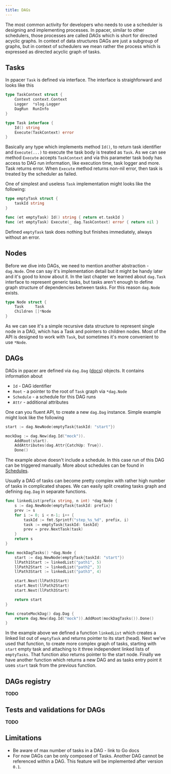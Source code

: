 ```yaml
---
title: DAGs
---
```


The most common activity for developers who needs to use a scheduler is
designing and implementing processes. In ppacer, similar to other schedulers,
those processes are called *DAGs* which is short for directed acyclic graphs.
In context of data structures DAGs are just a subgroup of graphs, but in
context of schedulers we mean rather the process which is expressed as directed
acyclic graph of tasks.


## Tasks

In ppacer `Task` is defined via interface. The interface is straighforward and
looks like this

```go
type TaskContext struct {
    Context context.Context
    Logger  *slog.Logger
    DagRun  RunInfo
}

type Task interface {
    Id() string
    Execute(TaskContext) error
}
```

Basically any type which implements method `Id()`, to return task identifier
and `Execute(...)` to execute the task body is treated as `Task`. As we can see
method `Execute` accepts `TaskContext` and via this parameter task body has
access to DAG run information, like execution time, task logger and more. Task
returns error. When `Execute` method returns non-nil error, then task is
treated by the scheduler as failed.

One of simplest and useless `Task` implementation might looks like the
following:

```go
type emptyTask struct {
    taskId string
}

func (et emptyTask) Id() string { return et.taskId }
func (et emptyTask) Execute(_ dag.TaskContext) error { return nil }
```

Defined `emptyTask` task does nothing but finishes immediately, always without
an error.


## Nodes

Before we dive into DAGs, we need to mention another abstraction -
`dag.Node`. One can say it's implementation detail but it might be handy later
and it's good to know about it. In the last chapter we learned about `dag.Task`
interface to represent generic tasks, but tasks aren't enough to define graph
structure of dependencies between tasks. For this reason `dag.Node` exists.


```go
type Node struct {
    Task     Task
    Children []*Node
}

```

As we can see it's a simple recursive data structure to represent single node
in a DAG, which has a Task and pointers to children nodes. Most of the API is
designed to work with `Task`, but sometimes it's more convenient to use
`*Node`.


## DAGs

DAGs in ppacer are defined via `dag.Dag`
([docs](https://pkg.go.dev/github.com/ppacer/core/dag#Dag)) objects. It
contains information about

* `Id` - DAG identifier
* `Root` - a pointer to the root of `Task` graph via `*dag.Node`
* `Schedule` - a schedule for this DAG runs
* `Attr` - additional attributes


One can you fluent API, to create a new `dag.Dag` instance. Simple example
might look like the following


```go
start := dag.NewNode(emptyTask{taskId: "start"})

mockDag := dag.New(dag.Id("mock")).
    AddRoot(start).
    AddAttributes(dag.Attr{CatchUp: True}).
    Done()
```

The example above doesn't include a schedule. In this case run of this DAG can
be triggered manually. More about schedules can be found in
[Schedules](/internals/schedules/).


Usually a DAG of tasks can become pretty complex with rather high number of
tasks in complicated shapes. We can easily split creating tasks graph and
defining `dag.Dag` in separate functions.


```go "linkedList" "mockDagTasks"
func linkedList(prefix string, n int) *dag.Node {
    s := dag.NewNode(emptyTask{taskId: prefix})
    prev := s
    for i := 0; i < n-1; i++ {
        taskId := fmt.Sprintf("step_%s_%d", prefix, i)
        task := emptyTask{taskId: taskId}
        prev = prev.NextTask(task)
    }
    return s
}

func mockDagTasks() *dag.Node {
    start := dag.NewNode(emptyTask{taskId: "start"})
    llPath1Start := linkedList("path1", 5)
    llPath2Start := linkedList("path2", 3)
    llPath3Start := linkedList("path3", 4)

    start.Next(llPath1Start)
    start.Next(llPath2Start)
    start.Next(llPath3Start)

    return start
}

func createMockDag() dag.Dag {
    return dag.New(dag.Id("mock")).AddRoot(mockDagTasks()).Done()
}
```

In the example above we defined a function `linkedList` which creates a linked
list out of `emptyTask` and returns pointer to its start (head). Next we've
used that function, to create more complex graph of tasks, starting with
`start` empty task and attaching to it three independent linked lists of
`emptyTasks`. That function also returns pointer to the start node. Finally we
have another function which returns a new DAG and as tasks entry point it uses
`start` task from the previous function.


## DAGs registry

**TODO**

## Tests and validations for DAGs

**TODO**


## Limitations

* Be aware of max number of tasks in a DAG - link to Go docs
* For now DAGs can be only composed of Tasks. Another DAG cannot be referenced
  within a DAG. This feature will be implemented after version `0.1`.
